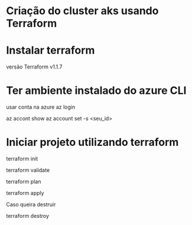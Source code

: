# Criação do cluster aks usando Terraform

# Instalar terraform 
versão Terraform v1.1.7


# Ter ambiente instalado do azure CLI
usar conta na azure
az login

az accont show
az account set -s <seu_id>

# Iniciar projeto utilizando terraform 
terraform init

terraform validate

terraform plan

terraform apply

Caso queira destruir 

terraform destroy
